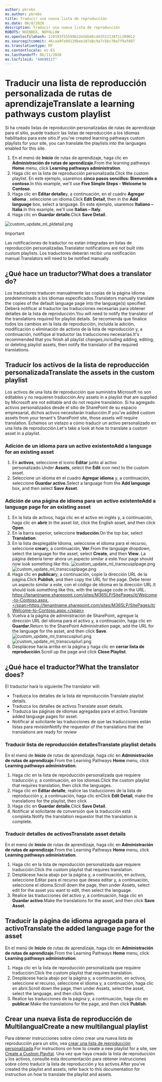 ```yaml
---
author: pkrebs
ms.author: pkrebs
title: Traducir una nueva lista de reproducción
ms.date: 06/8/2020
description: Traducir una nueva lista de reproducción
ROBOTS: NOINDEX, NOFOLLOW
ms.openlocfilehash: 120193f55599b22e5bb46cdd352213871c209012
ms.sourcegitcommit: 46caa9fa9d129bee107a8c9a7c5bc70a7f9af087
ms.translationtype: MT
ms.contentlocale: es-ES
ms.lasthandoff: 06/11/2020
ms.locfileid: "44699117"
---
```

# <a name="translate-a-learning-pathways-custom-playlist"></a><span data-ttu-id="4bdc1-103">Traducir una lista de reproducción personalizada de rutas de aprendizaje</span><span class="sxs-lookup"><span data-stu-id="4bdc1-103">Translate a learning pathways custom playlist</span></span>
<span data-ttu-id="4bdc1-104">Si ha creado listas de reproducción personalizadas de rutas de aprendizaje para el sitio, puede traducir las listas de reproducción a los idiomas habilitados para este sitio.</span><span class="sxs-lookup"><span data-stu-id="4bdc1-104">If you've created learning pathways custom playlists for your site, you can translate the playlists into the languages enabled for this site.</span></span>

1.  <span data-ttu-id="4bdc1-105">En el menú de **Inicio** de rutas de aprendizaje, haga clic en **Administración de rutas de aprendizaje**.</span><span class="sxs-lookup"><span data-stu-id="4bdc1-105">From the learning pathways **Home** menu, click **Learning pathways administration**.</span></span> 
2.  <span data-ttu-id="4bdc1-106">Haga clic en la lista de reproducción personalizada.</span><span class="sxs-lookup"><span data-stu-id="4bdc1-106">Click the custom playlist.</span></span> <span data-ttu-id="4bdc1-107">En este ejemplo, usaremos **cinco pasos sencillos: Bienvenido a contoso**.</span><span class="sxs-lookup"><span data-stu-id="4bdc1-107">In this example, we'll use **Five Simple Steps - Welcome to Contoso**.</span></span> 
3.  <span data-ttu-id="4bdc1-108">Haga clic en **Editar detalle**y, a continuación, en el cuadro **Agregar idioma** , seleccione un idioma.</span><span class="sxs-lookup"><span data-stu-id="4bdc1-108">Click **Edit Detail**, then in the **Add language** box, select a language.</span></span> <span data-ttu-id="4bdc1-109">En este ejemplo, usaremos **Italiano – Italia**.</span><span class="sxs-lookup"><span data-stu-id="4bdc1-109">In this example, we'll use **Italian – Italy**.</span></span> 
5.  <span data-ttu-id="4bdc1-110">Haga clic en **Guardar detalle**.</span><span class="sxs-lookup"><span data-stu-id="4bdc1-110">Click **Save Detail**.</span></span> 

![custom_update_ml_pldetail.png](media/custom_update_ml_pldetail.png)

> [!IMPORTANT]
> <span data-ttu-id="4bdc1-112">Las notificaciones de traductor no están integradas en listas de reproducción personalizadas.</span><span class="sxs-lookup"><span data-stu-id="4bdc1-112">Translator notifications are not built into custom playlists.</span></span> <span data-ttu-id="4bdc1-113">Los traductores deberán recibir una notificación manual.</span><span class="sxs-lookup"><span data-stu-id="4bdc1-113">Translators will need to be notified manually.</span></span> 

## <a name="what-does-a-translator-do"></a><span data-ttu-id="4bdc1-114">¿Qué hace un traductor?</span><span class="sxs-lookup"><span data-stu-id="4bdc1-114">What does a translator do?</span></span>
<span data-ttu-id="4bdc1-115">Los traductores traducen manualmente las copias de la página idioma predeterminado a los idiomas especificados.</span><span class="sxs-lookup"><span data-stu-id="4bdc1-115">Translators manually translate the copies of the default language page into the language(s) specified.</span></span> <span data-ttu-id="4bdc1-116">Deberá notificar al traductor las traducciones necesarias para obtener detalles de la lista de reproducción.</span><span class="sxs-lookup"><span data-stu-id="4bdc1-116">You will need to notify the translator of the translations required for playlist details.</span></span> <span data-ttu-id="4bdc1-117">Se recomienda que finalice todos los cambios en la lista de reproducción, incluida la adición, modificación o eliminación de activos de la lista de reproducción y, a continuación, notifique al traductor las traducciones necesarias.</span><span class="sxs-lookup"><span data-stu-id="4bdc1-117">It's recommended that you finish all playlist changes,including adding, editing, or deleting playlist assets, then notify the translator of the required translations.</span></span>

## <a name="translate-the-assets-in-the-custom-playlist"></a><span data-ttu-id="4bdc1-118">Traducir los activos de la lista de reproducción personalizada</span><span class="sxs-lookup"><span data-stu-id="4bdc1-118">Translate the assets in the custom playlist</span></span>
<span data-ttu-id="4bdc1-119">Los activos de una lista de reproducción que suministra Microsoft no son editables y no requieren traducción.</span><span class="sxs-lookup"><span data-stu-id="4bdc1-119">Any assets in a playlist that are supplied by Microsoft are not editable and do not require translation.</span></span> <span data-ttu-id="4bdc1-120">Si ha agregado activos personalizados desde el sitio de SharePoint de su espacio empresarial, dichos activos necesitarán traducción.</span><span class="sxs-lookup"><span data-stu-id="4bdc1-120">If you’ve added custom assets from your tenant's SharePoint site, those assets will require translation.</span></span> <span data-ttu-id="4bdc1-121">Echemos un vistazo a cómo traducir un activo personalizado en una lista de reproducción.</span><span class="sxs-lookup"><span data-stu-id="4bdc1-121">Let's take a look at how to translate a custom asset in a playlist.</span></span>

### <a name="add-a-language-for-an-existing-asset"></a><span data-ttu-id="4bdc1-122">Adición de un idioma para un activo existente</span><span class="sxs-lookup"><span data-stu-id="4bdc1-122">Add a language for an existing asset</span></span>
1. <span data-ttu-id="4bdc1-123">En **activos**, seleccione el icono **Editar** junto al activo personalizado.</span><span class="sxs-lookup"><span data-stu-id="4bdc1-123">Under **Assets**, select the **Edit** icon next to the custom asset.</span></span> 
2. <span data-ttu-id="4bdc1-124">Seleccione un idioma en el cuadro **Agregar idioma** y, a continuación, seleccione **Guardar activo**.</span><span class="sxs-lookup"><span data-stu-id="4bdc1-124">Select a language from the **Add language** box, and then select **Save Asset**.</span></span>

### <a name="add-a-language-page-for-an-existing-asset"></a><span data-ttu-id="4bdc1-125">Adición de una página de idioma para un activo existente</span><span class="sxs-lookup"><span data-stu-id="4bdc1-125">Add a language page for an existing asset</span></span>
1. <span data-ttu-id="4bdc1-126">En la lista de activos, haga clic en el activo en inglés y, a continuación, haga clic en **abrir**.</span><span class="sxs-lookup"><span data-stu-id="4bdc1-126">In the asset list, click the English asset, and then click **Open**.</span></span>
2. <span data-ttu-id="4bdc1-127">En la barra superior, seleccione **traducción**.</span><span class="sxs-lookup"><span data-stu-id="4bdc1-127">On the top bar, select **Translation**.</span></span>
3. <span data-ttu-id="4bdc1-128">En la lista desplegable Idioma, seleccione el idioma para el recurso, seleccione **crear**y, a continuación, **Ver**.</span><span class="sxs-lookup"><span data-stu-id="4bdc1-128">From the language dropdown, select the language for the asset, select **Create**, and then **View**.</span></span> <span data-ttu-id="4bdc1-129">La página debería tener ahora un aspecto similar a este.</span><span class="sxs-lookup"><span data-stu-id="4bdc1-129">Your page should now look something like this.</span></span> 
<span data-ttu-id="4bdc1-130">![custom_update_ml_transcusplpage.png](media/custom_update_ml_transcusplpage.png)</span><span class="sxs-lookup"><span data-stu-id="4bdc1-130">![custom_update_ml_transcusplpage.png](media/custom_update_ml_transcusplpage.png)</span></span>
4. <span data-ttu-id="4bdc1-131">Haga clic en **publicar**y, a continuación, copie la dirección URL de la página.</span><span class="sxs-lookup"><span data-stu-id="4bdc1-131">Click **Publish**, and then copy the URL for the page.</span></span> <span data-ttu-id="4bdc1-132">Debe tener un aspecto similar a este, con el código de idioma en la dirección URL.</span><span class="sxs-lookup"><span data-stu-id="4bdc1-132">It should look something like this, with the language code in the URL.</span></span>
<span data-ttu-id="4bdc1-133">https://tenantname.sharepoint.com/sites/M365LP/SitePages/it/Welcome-to-Contoso.aspx.</span><span class="sxs-lookup"><span data-stu-id="4bdc1-133">https://tenantname.sharepoint.com/sites/M365LP/SitePages/it/Welcome-to-Contoso.aspx.</span></span>
5. <span data-ttu-id="4bdc1-134">Vuelva a la página de administración de SharePoint, agregue la dirección URL del idioma para el activo y, a continuación, haga clic en **Guardar**.</span><span class="sxs-lookup"><span data-stu-id="4bdc1-134">Return to the SharePoint Administration page, add the URL for the language for the asset, and then click **Save**.</span></span> 
<span data-ttu-id="4bdc1-135">![custom_update_ml_transcusplurl.png](media/custom_update_ml_transcusplurl.png)</span><span class="sxs-lookup"><span data-stu-id="4bdc1-135">![custom_update_ml_transcusplurl.png](media/custom_update_ml_transcusplurl.png)</span></span>
6.  <span data-ttu-id="4bdc1-136">Desplácese hacia arriba en la página y haga clic en **cerrar lista de reproducción**.</span><span class="sxs-lookup"><span data-stu-id="4bdc1-136">Scroll up the page and click **Close Playlist**.</span></span>

## <a name="what-the-translator-does"></a><span data-ttu-id="4bdc1-137">¿Qué hace el traductor?</span><span class="sxs-lookup"><span data-stu-id="4bdc1-137">What the translator does?</span></span>
<span data-ttu-id="4bdc1-138">El traductor hará lo siguiente:</span><span class="sxs-lookup"><span data-stu-id="4bdc1-138">The translator will:</span></span>
- <span data-ttu-id="4bdc1-139">Traduzca los detalles de la lista de reproducción.</span><span class="sxs-lookup"><span data-stu-id="4bdc1-139">Translate playlist details.</span></span>
- <span data-ttu-id="4bdc1-140">Traduzca los detalles de activos.</span><span class="sxs-lookup"><span data-stu-id="4bdc1-140">Translate asset details.</span></span>
- <span data-ttu-id="4bdc1-141">Traduzca las páginas de idiomas agregadas para el activo.</span><span class="sxs-lookup"><span data-stu-id="4bdc1-141">Translate added language pages for asset.</span></span>
- <span data-ttu-id="4bdc1-142">Notificar al solicitante las traducciones de que las traducciones están listas para revisión</span><span class="sxs-lookup"><span data-stu-id="4bdc1-142">Notify the requestor of the translations that the translations are ready for review</span></span>

### <a name="translate-playlist-details"></a><span data-ttu-id="4bdc1-143">Traducir lista de reproducción detalles</span><span class="sxs-lookup"><span data-stu-id="4bdc1-143">Translate playlist details</span></span>
<span data-ttu-id="4bdc1-144">En el menú de **Inicio** de rutas de aprendizaje, haga clic en **Administración de rutas de aprendizaje**.</span><span class="sxs-lookup"><span data-stu-id="4bdc1-144">From the Learning Pathways **Home** menu, click **Learning pathways administration**.</span></span> 
1. <span data-ttu-id="4bdc1-145">Haga clic en la lista de reproducción personalizada que requiere traducción y, a continuación, en los idiomas.</span><span class="sxs-lookup"><span data-stu-id="4bdc1-145">Click the custom playlist that requires translation, then click the languages.</span></span> 
2. <span data-ttu-id="4bdc1-146">Haga clic en **Editar detalle**, realice las traducciones de la lista de reproducción y, a continuación, haga clic en</span><span class="sxs-lookup"><span data-stu-id="4bdc1-146">Click **Edit Detail**, make the translations for the playlist, then click</span></span> 
3. <span data-ttu-id="4bdc1-147">Haga clic en **Guardar detalle**.</span><span class="sxs-lookup"><span data-stu-id="4bdc1-147">Click **Save Detail**.</span></span> 
4. <span data-ttu-id="4bdc1-148">Notificar al solicitante de conversión que la traducción está completa.</span><span class="sxs-lookup"><span data-stu-id="4bdc1-148">Notify the translation requestor that the translation is complete.</span></span> 

### <a name="translate-asset-details"></a><span data-ttu-id="4bdc1-149">Traducir detalles de activos</span><span class="sxs-lookup"><span data-stu-id="4bdc1-149">Translate asset details</span></span>
<span data-ttu-id="4bdc1-150">En el menú de **Inicio** de rutas de aprendizaje, haga clic en **Administración de rutas de aprendizaje**.</span><span class="sxs-lookup"><span data-stu-id="4bdc1-150">From the Learning Pathways **Home** menu, click **Learning pathways administration**.</span></span> 
1. <span data-ttu-id="4bdc1-151">Haga clic en la lista de reproducción personalizada que requiere traducción.</span><span class="sxs-lookup"><span data-stu-id="4bdc1-151">Click the custom playlist that requires translation.</span></span> 
2. <span data-ttu-id="4bdc1-152">Desplácese hacia abajo por la página y, a continuación, en activos, seleccione Editar para el recurso que desea editar y, a continuación, seleccione el idioma.</span><span class="sxs-lookup"><span data-stu-id="4bdc1-152">Scroll down the page, then under Assets, select edit for the asset you want to edit, then select the language.</span></span> 
3. <span data-ttu-id="4bdc1-153">Realice las traducciones del activo y, a continuación, haga clic en **Guardar activo**.</span><span class="sxs-lookup"><span data-stu-id="4bdc1-153">Make the translations for the asset, and then click **Save Asset**.</span></span>  

## <a name="translate-the-added-language-page-for-the-asset"></a><span data-ttu-id="4bdc1-154">Traducir la página de idioma agregada para el activo</span><span class="sxs-lookup"><span data-stu-id="4bdc1-154">Translate the added language page for the asset</span></span>
<span data-ttu-id="4bdc1-155">En el menú de **Inicio** de rutas de aprendizaje, haga clic en **Administración de rutas de aprendizaje**.</span><span class="sxs-lookup"><span data-stu-id="4bdc1-155">From the Learning Pathways **Home** menu, click **Learning pathways administration**.</span></span> 
1. <span data-ttu-id="4bdc1-156">Haga clic en la lista de reproducción personalizada que requiere traducción.</span><span class="sxs-lookup"><span data-stu-id="4bdc1-156">Click the custom playlist that requires translation.</span></span> 
2. <span data-ttu-id="4bdc1-157">Desplácese hacia abajo por la página y, a continuación, en activos, seleccione el recurso, seleccione el idioma y, a continuación, haga clic en abrir.</span><span class="sxs-lookup"><span data-stu-id="4bdc1-157">Scroll down the page, then under Assets, select the asset, select the language, and then click Open.</span></span> 
3. <span data-ttu-id="4bdc1-158">Realice las traducciones de la página y, a continuación, haga clic en **publicar**.</span><span class="sxs-lookup"><span data-stu-id="4bdc1-158">Make the translations for the page, and then click **Publish**.</span></span>  

## <a name="create-a-new-multilangual-playlist"></a><span data-ttu-id="4bdc1-159">Crear una nueva lista de reproducción de Multilangual</span><span class="sxs-lookup"><span data-stu-id="4bdc1-159">Create a new multilangual playlist</span></span>
<span data-ttu-id="4bdc1-160">Para obtener instrucciones sobre cómo crear una nueva lista de reproducción para un sitio, vea [crear una lista de reproducción personalizada](custom_createnewplaylist.md).</span><span class="sxs-lookup"><span data-stu-id="4bdc1-160">For instructions on how to create a new playlist for a site, see [Create a Custom Playlist](custom_createnewplaylist.md).</span></span> <span data-ttu-id="4bdc1-161">Una vez que haya creado la lista de reproducción y los activos, consulte esta documentación para obtener instrucciones sobre cómo traducir la lista de reproducción y los activos.</span><span class="sxs-lookup"><span data-stu-id="4bdc1-161">After you've created the playlist and assets, refer back to this documentation for instruction on how to translate the playlist and assets.</span></span> 